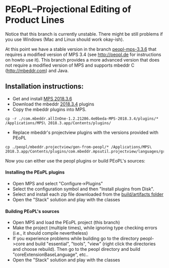 # PEoPL–Projectional Editing of Product Lines

Notice that this branch is currently unstable. There might be still problems if you use Windows (Mac and Linux should work okay-ish).

At this point we have a stable version in the branch [peopl-mps-3.3.6](https://github.com/benbehringer/peopl/tree/peopl-mps-3.3.6) that requires a modified version of MPS 3.4 (see http://peopl.de for instructions on howto use it). This branch provides a more advanced version that does not require a modified version of MPS and supports mbeddr C (http://mbeddr.com) and Java. 

## Installation instructions:

- Get and install [MPS 2018.3.6](https://confluence.jetbrains.com/display/MPS/JetBrains+MPS+2018.3+Download+Page)
- Download the mbeddr [2018.3.4](https://github.com/mbeddr/mbeddr.core/releases/download/nightly-624/com.mbeddr.allInOne-1.2.21286.4e0beda-MPS-2018.3.4.zip) plugins
- Copy the mbeddr plugins into MPS. 
```
cp -r ./com.mbeddr.allInOne-1.2.21286.4e0beda-MPS-2018.3.4/plugins/* /Applications/MPS\ 2018.3.app/Contents/plugins/
```
- Replace mbeddr's projectview plugins with the versions provided with PEoPL 
```
cp ./peopl/mbeddr.projectview/gen-from-peopl/* /Applications/MPS\ 2018.3.app/Contents/plugins/com.mbeddr.mpsutil.projectview/languages/group.projectview/
```

Now you can either use the peopl plugins or build PEoPL's sources:

#### Installing the PEoPL plugins
- Open MPS and select "Configure->Plugins"
- Select the configuration symbol and then "Install plugins from Disk".
- Select and install each zip file downloaded from the [build/artifacts folder](https://github.com/benbehringer/peopl/tree/master/build/artifacts)
- Open the "Stack" solution and play with the classes

#### Building PEoPL's sources
- Open MPS and load the PEoPL project (this branch)
- Make the project (multiple times), while ignoring type checking errors (i.e., it should compile nevertheless)
- If you experience problems while building go to the directory peopl->core and build "essential", "tools", "view" (right click the directories and choose rebuild). Then go to the peopl directory and build "coreExtensionBaseLanguage", etc..
- Open the "Stack" solution and play with the classes
